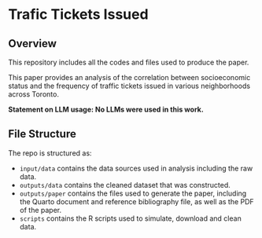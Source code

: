 # Trafic Tickets Issued

## Overview

This repository includes all the codes and files used to produce the paper.

This paper provides an analysis of the correlation between socioeconomic status and the frequency of traffic tickets issued in various neighborhoods across Toronto.

**Statement on LLM usage: No LLMs were used in this work.**
## File Structure

The repo is structured as:

-   `input/data` contains the data sources used in analysis including the raw data.
-   `outputs/data` contains the cleaned dataset that was constructed.
-   `outputs/paper` contains the files used to generate the paper, including the Quarto document and reference bibliography file, as well as the PDF of the paper. 
-   `scripts` contains the R scripts used to simulate, download and clean data.
